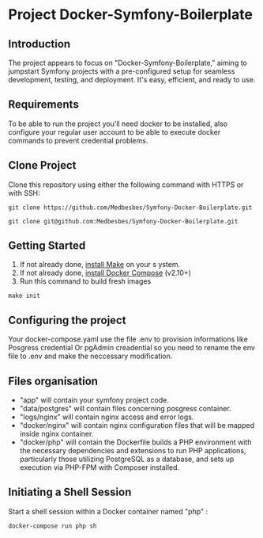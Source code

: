 # Project Docker-Symfony-Boilerplate

## Introduction
The project appears to focus on "Docker-Symfony-Boilerplate," aiming to jumpstart Symfony projects with a pre-configured setup for seamless development, testing, and deployment. It's easy, efficient, and ready to use.

## Requirements
To be able to run the project you'll need docker to be installed, also configure your regular user account to be able to execute docker commands to prevent credential problems.

## Clone Project
Clone this repository using either the following command with HTTPS or with SSH:

```
git clone https://github.com/Medbesbes/Symfony-Docker-Boilerplate.git
```

```
git clone git@github.com:Medbesbes/Symfony-Docker-Boilerplate.git
```

## Getting Started
1. If not already done, [install Make](https://www.gnu.org/software/make/) on your s    ystem.
2. If not already done, [install Docker Compose](https://docs.docker.com/compose/install/) (v2.10+)
3. Run this command to build fresh images
```
make init
```

## Configuring the project
Your docker-compose.yaml use the file .env to provision informations like Posgress credential
Or pgAdmin creadential so you need to rename the env file to .env and make the neccessary modification.

## Files organisation
- "app" will contain your symfony project code.
- "data/postgres" will contain files concerning posgress container.
- "logs/nginx" will contain nginx access and error logs.
- "docker/nginx" will contain nginx configuration files that will be mapped inside nginx container.
- "docker/php" will contain the Dockerfile builds a PHP environment with the necessary dependencies and extensions to run PHP applications, particularly those utilizing PostgreSQL as a database, and sets up execution via PHP-FPM with Composer installed.

## Initiating a Shell Session
Start a shell session within a Docker container named "php" :

```
docker-compose run php sh

```


